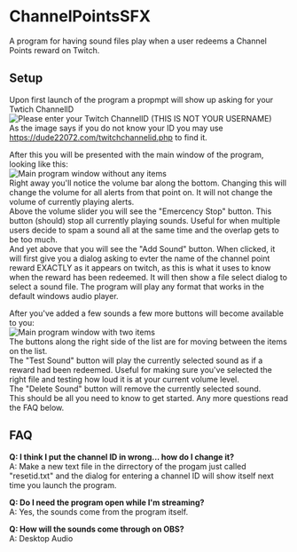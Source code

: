 # ChannelPointsSFX
A program for having sound files play when a user redeems a Channel Points reward on Twitch.

## Setup
Upon first launch of the program a propmpt will show up asking for your Twtich ChannelID  
![Please enter your Twitch ChannelID (THIS IS NOT YOUR USERNAME)](https://i.imgur.com/gS5W1Pg.png)  
As the image says if you do not know your ID you may use https://dude22072.com/twitchchannelid.php to find it.  
  
After this you will be presented with the main window of the program, looking like this:  
![Main program window without any items](https://i.imgur.com/8h3X9As.png)  
Right away you'll notice the volume bar along the bottom. Changing this will change the volume for all alerts from that point on. It will not change the volume of currently playing alerts.  
Above the volume slider you will see the "Emercency Stop" button. This button (should) stop all currently playing sounds. Useful for when multiple users decide to spam a sound all at the same time and the overlap gets to be too much.  
And yet above that you will see the "Add Sound" button. When clicked, it will first give you a dialog asking to evter the name of the channel point reward EXACTLY as it appears on twitch, as this is what it uses to know when the reward has been redeemed. It will then show a file select dialog to select a sound file. The program will play any format that works in the default windows audio player.  
  
After you've added a few sounds a few more buttons will become available to you:  
![Main program window with two items](https://i.imgur.com/1EuKBB3.png)  
The buttons along the right side of the list are for moving between the items on the list.  
The "Test Sound" button will play the currently selected sound as if a reward had been redeemed. Useful for making sure you've selected the right file and testing how loud it is at your current volume level.  
The "Delete Sound" button will remove the currently selected sound.  
This should be all you need to know to get started. Any more questions read the FAQ below.  
  
## FAQ  
**Q: I think I put the channel ID in wrong... how do I change it?**  
A: Make a new text file in the dirrectory of the progam just called "resetid.txt" and the dialog for entering a channel ID will show itself next time you launch the program.  
  
**Q: Do I need the program open while I'm streaming?**  
A: Yes, the sounds come from the program itself.  
  
**Q: How will the sounds come through on OBS?**  
A: Desktop Audio  
